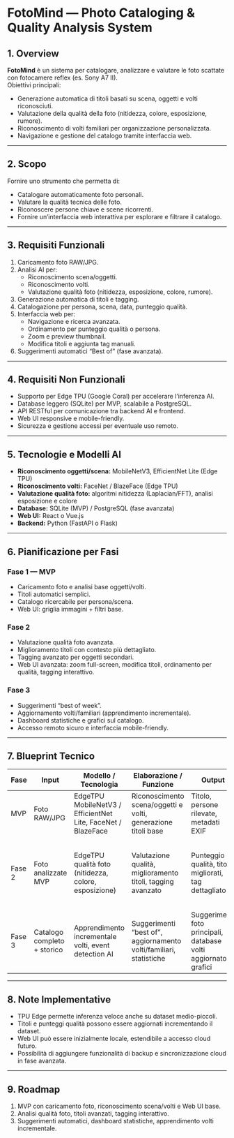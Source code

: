 # FotoMind — Photo Cataloging & Quality Analysis System

## **1. Overview**
**FotoMind** è un sistema per catalogare, analizzare e valutare le foto scattate con fotocamere reflex (es. Sony A7 II).  
Obiettivi principali:
- Generazione automatica di titoli basati su scena, oggetti e volti riconosciuti.
- Valutazione della qualità della foto (nitidezza, colore, esposizione, rumore).
- Riconoscimento di volti familiari per organizzazione personalizzata.
- Navigazione e gestione del catalogo tramite interfaccia web.

---

## **2. Scopo**
Fornire uno strumento che permetta di:
- Catalogare automaticamente foto personali.
- Valutare la qualità tecnica delle foto.
- Riconoscere persone chiave e scene ricorrenti.
- Fornire un’interfaccia web interattiva per esplorare e filtrare il catalogo.

---

## **3. Requisiti Funzionali**
1. Caricamento foto RAW/JPG.
2. Analisi AI per:
   - Riconoscimento scena/oggetti.
   - Riconoscimento volti.
   - Valutazione qualità foto (nitidezza, esposizione, colore, rumore).
3. Generazione automatica di titoli e tagging.
4. Catalogazione per persona, scena, data, punteggio qualità.
5. Interfaccia web per:
   - Navigazione e ricerca avanzata.
   - Ordinamento per punteggio qualità o persona.
   - Zoom e preview thumbnail.
   - Modifica titoli e aggiunta tag manuali.
6. Suggerimenti automatici “Best of” (fase avanzata).

---

## **4. Requisiti Non Funzionali**
- Supporto per Edge TPU (Google Coral) per accelerare l’inferenza AI.
- Database leggero (SQLite) per MVP, scalabile a PostgreSQL.
- API RESTful per comunicazione tra backend AI e frontend.
- Web UI responsive e mobile-friendly.
- Sicurezza e gestione accessi per eventuale uso remoto.

---

## **5. Tecnologie e Modelli AI**
- **Riconoscimento oggetti/scena:** MobileNetV3, EfficientNet Lite (Edge TPU)
- **Riconoscimento volti:** FaceNet / BlazeFace (Edge TPU)
- **Valutazione qualità foto:** algoritmi nitidezza (Laplacian/FFT), analisi esposizione e colore
- **Database:** SQLite (MVP) / PostgreSQL (fase avanzata)
- **Web UI:** React o Vue.js
- **Backend:** Python (FastAPI o Flask)

---

## **6. Pianificazione per Fasi**

### **Fase 1 — MVP**
- Caricamento foto e analisi base oggetti/volti.
- Titoli automatici semplici.
- Catalogo ricercabile per persona/scena.
- Web UI: griglia immagini + filtri base.

### **Fase 2**
- Valutazione qualità foto avanzata.
- Miglioramento titoli con contesto più dettagliato.
- Tagging avanzato per oggetti secondari.
- Web UI avanzata: zoom full-screen, modifica titoli, ordinamento per qualità, tagging interattivo.

### **Fase 3**
- Suggerimenti “best of week”.
- Aggiornamento volti/familiari (apprendimento incrementale).
- Dashboard statistiche e grafici sul catalogo.
- Accesso remoto sicuro e interfaccia mobile-friendly.

---

## **7. Blueprint Tecnico**

| Fase | Input | Modello / Tecnologia | Elaborazione / Funzione | Output | TPU Compatibilità | Web UI |
|------|-------|--------------------|-----------------------|--------|-----------------|--------|
| MVP | Foto RAW/JPG | EdgeTPU MobileNetV3 / EfficientNet Lite, FaceNet / BlazeFace | Riconoscimento scena/oggetti e volti, generazione titoli base | Titolo, persone rilevate, metadati EXIF | Sì | Griglia immagini, filtri base |
| Fase 2 | Foto analizzate MVP | EdgeTPU qualità foto (nitidezza, colore, esposizione) | Valutazione qualità, miglioramento titoli, tagging avanzato | Punteggio qualità, titoli migliorati, tag dettagliato | Sì | Zoom full-screen, ordinamento per qualità, modifica titoli, tagging interattivo |
| Fase 3 | Catalogo completo + storico | Apprendimento incrementale volti, event detection AI | Suggerimenti “best of”, aggiornamento volti/familiari, statistiche | Suggerimenti foto principali, database volti aggiornato, grafici | Opzionale | Dashboard statistiche, mobile-friendly UI, filtri avanzati |

---

## **8. Note Implementative**
- TPU Edge permette inferenza veloce anche su dataset medio-piccoli.
- Titoli e punteggi qualità possono essere aggiornati incrementando il dataset.
- Web UI può essere inizialmente locale, estendibile a accesso cloud futuro.
- Possibilità di aggiungere funzionalità di backup e sincronizzazione cloud in fase avanzata.

---

## **9. Roadmap**
1. MVP con caricamento foto, riconoscimento scena/volti e Web UI base.
2. Analisi qualità foto, titoli avanzati, tagging interattivo.
3. Suggerimenti automatici, dashboard statistiche, apprendimento volti incrementale.
